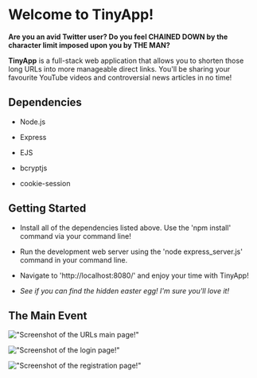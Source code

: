 # **Welcome to TinyApp!**

**Are you an avid Twitter user? Do you feel CHAINED DOWN by the character limit imposed upon you by THE MAN?**

**TinyApp** is a full-stack web application that allows you to shorten those long URLs into more manageable direct links. You'll be sharing your favourite YouTube videos and controversial news articles in no time!

## Dependencies

- Node.js

- Express

- EJS

- bcryptjs

- cookie-session

## Getting Started

- Install all of the dependencies listed above. Use the 'npm install' command via your command line!

- Run the development web server using the 'node express_server.js' command in your command line.

- Navigate to 'http://localhost:8080/' and enjoy your time with TinyApp!

- *See if you can find the hidden easter egg! I'm sure you'll love it!*

## The Main Event

!["Screenshot of the URLs main page!"](https://github.com/OfficialBirdDaddy/tinyapp/blob/master/docs/login-page.png)

!["Screenshot of the login page!"](https://github.com/OfficialBirdDaddy/tinyapp/blob/master/docs/login-page.png)

!["Screenshot of the registration page!"](https://github.com/OfficialBirdDaddy/tinyapp/blob/master/docs/register-page.png)